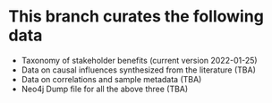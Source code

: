 # This branch curates the following data
- Taxonomy of stakeholder benefits (current version 2022-01-25)
- Data on causal influences synthesized from the literature (TBA)
- Data on correlations and sample metadata (TBA)
- Neo4j Dump file for all the above three (TBA)
